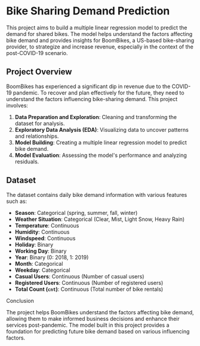 # Bike Sharing Demand Prediction

This project aims to build a multiple linear regression model to predict the demand for shared bikes. The model helps understand the factors affecting bike demand and provides insights for BoomBikes, a US-based bike-sharing provider, to strategize and increase revenue, especially in the context of the post-COVID-19 scenario.

## Project Overview

BoomBikes has experienced a significant dip in revenue due to the COVID-19 pandemic. To recover and plan effectively for the future, they need to understand the factors influencing bike-sharing demand. This project involves:

1. **Data Preparation and Exploration**: Cleaning and transforming the dataset for analysis.
2. **Exploratory Data Analysis (EDA)**: Visualizing data to uncover patterns and relationships.
3. **Model Building**: Creating a multiple linear regression model to predict bike demand.
4. **Model Evaluation**: Assessing the model's performance and analyzing residuals.

## Dataset

The dataset contains daily bike demand information with various features such as:

- **Season**: Categorical (spring, summer, fall, winter)
- **Weather Situation**: Categorical (Clear, Mist, Light Snow, Heavy Rain)
- **Temperature**: Continuous
- **Humidity**: Continuous
- **Windspeed**: Continuous
- **Holiday**: Binary
- **Working Day**: Binary
- **Year**: Binary (0: 2018, 1: 2019)
- **Month**: Categorical
- **Weekday**: Categorical
- **Casual Users**: Continuous (Number of casual users)
- **Registered Users**: Continuous (Number of registered users)
- **Total Count (`cnt`)**: Continuous (Total number of bike rentals)

Conclusion

The project helps BoomBikes understand the factors affecting bike demand, allowing them to make informed business decisions and enhance their services post-pandemic. The model built in this project provides a foundation for predicting future bike demand based on various influencing factors.

